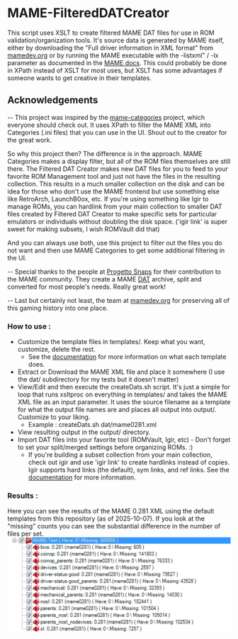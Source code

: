 # MAME-FilteredDATCreator

This script uses XSLT to create filtered MAME DAT files for use in ROM validation/organization tools. It's source data is generated by MAME itself, either by downloading the "Full driver information in XML format" from [mamedev.org](https://www.mamedev.org/) or by running the MAME executable with the -listxml" / -lx parameter as documented in the [MAME docs](https://docs.mamedev.org/commandline/commandline-all.html#frontend-verbs). This could probably be done in XPath instead of XSLT for most uses, but XSLT has some advantages if someone wants to get creative in their templates.

## Acknowledgements

--
This project was inspired by the [mame-categories](https://codeberg.org/mameau/mame-categories) project, which everyone should check out. It uses XPath to filter the MAME XML into Categories (.ini files) that you can use in the UI. Shout out to the creator for the great work.

So why this project then? The difference is in the approach. MAME Categories makes a display filter, but all of the ROM files themselves are still there. The Filtered DAT Creator makes new DAT files for you to feed to your favorite ROM Management tool and just not have the files in the resulting collection. This results in a much smaller collection on the disk and can be idea for those who don't use the MAME frontend but use something else like RetroArch, LaunchB0ox, etc. If you're using something like Igir to manage ROMs, you can hardlink from your main collection to smaller DAT files created by Filtered DAT Creator to make specific sets for particular emulators or individuals without doubling the disk space. ('igir link' is super sweet for making subsets, I wish ROMVault did that)

And you can always use both, use this project to filter out the files you do not want and then use MAME Categories to get some additional filtering in the UI.

--
Special thanks to the people at [Progetto Snaps](https://www.progettosnaps.net/) for their contribution to the MAME community. They create a MAME [DAT](https://www.progettosnaps.net/dats/MAME/) archive, split and converted for most people's needs. Really great work! 

--
Last but certainly not least, the team at [mamedev.org](https://www.mamedev.org/) for preserving all of this gaming history into one place.

### How to use :

- Customize the template files in templates/. Keep what you want, customize, delete the rest.
  - See the [documentation](templates/README.md) for more information on what each template does.
- Extract or Download the MAME XML file and place it somewhere (I use the dat/ subdirectory for my tests but it doesn't matter)
- View/Edit and then execute the createDats.sh script. It's just a simple for loop that runs xsltproc on everything in templates/ and takes the MAME XML file as an input parameter. It uses the source filename as a template for what the output file names are and places all output into output/. Customize to your liking.
  - Example : createDats.sh dat/mame0281.xml
- View resulting output in the output/ directory.
- Import DAT files into your favorite tool (ROMVault, Igir, etc) - Don't forget to set your split/merged settings before organizing ROMs. :)
  - If you're building a subset collection from your main collection, check out igir and use 'igir link' to create hardlinks instead of copies. Igir supports hard links (the default), sym links, and ref links. See the [documentation](https://igir.io/commands/#link) for more information.

### Results :

Here you can see the results of the MAME 0.281 XML using the default templates from this repository (as of 2025-10-07). If you look at the "missing" counts you can see the substantial difference in the number of files per set.
![Screenshot of DATs generated from the MAME 0.281 XML inside of ROMVault.](https://github.com/ekrunch/MAME-FilteredDATCreator/blob/main/MAME-FilteredDATCreator-Results.png?raw=true)
